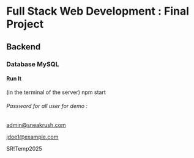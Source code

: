 # Full Stack Web Development : Final Project

## Backend

### Database MySQL

#### Run It

(in the terminal of the server) npm start

###### Password for all user for demo : 

admin@sneakrush.com

jdoe1@example.com

SR!Temp2025